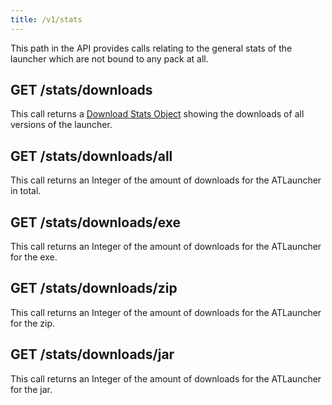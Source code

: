 ```yaml
---
title: /v1/stats
---
```


This path in the API provides calls relating to the general stats of the launcher which are not bound to any pack at all.

## GET /stats/downloads

This call returns a [Download Stats Object](/api-docs/v1/objects/download-stats) showing the downloads of all versions
of the launcher.

## GET /stats/downloads/all

This call returns an Integer of the amount of downloads for the ATLauncher in total.

## GET /stats/downloads/exe

This call returns an Integer of the amount of downloads for the ATLauncher for the exe.

## GET /stats/downloads/zip

This call returns an Integer of the amount of downloads for the ATLauncher for the zip.

## GET /stats/downloads/jar

This call returns an Integer of the amount of downloads for the ATLauncher for the jar.
